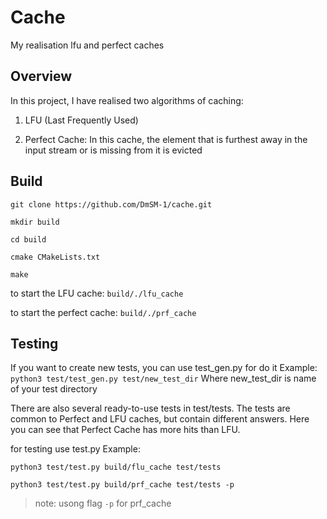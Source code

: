 # Cache
My realisation lfu and perfect caches

## Overview
In this project, I have realised two algorithms of caching:

1) LFU (Last Frequently Used)

2) Perfect Cache: In this cache, the element that is furthest away in the input stream or is missing from it is evicted

## Build

```
git clone https://github.com/DmSM-1/cache.git

mkdir build

cd build

cmake CMakeLists.txt

make
```

to start the LFU cache:
`build/./lfu_cache`

to start the perfect cache:
`build/./prf_cache`

## Testing
If you want to create new tests, you can use test_gen.py for do it
Example:
```python3 test/test_gen.py test/new_test_dir```
Where new_test_dir is name of your test directory

There are also several ready-to-use tests in test/tests. 
The tests are common to Perfect and LFU caches, but contain different answers.
Here you can see that Perfect Cache has more hits than LFU.

for testing use test.py
Example:
```
python3 test/test.py build/flu_cache test/tests

python3 test/test.py build/prf_cache test/tests -p
```
>note: usong flag `-p` for prf_cache  





